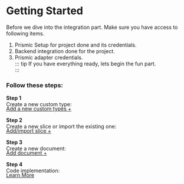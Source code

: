 # Getting Started
Before we dive into the integration part.
Make sure you have access to following items.  
  1. Prismic Setup for project done and its credentials.  
  2. Backend integration done for the project.  
  3. Prismic adapter credentials.  
::: tip 
If you have everything ready, lets begin the fun part.  
:::


### Follow these steps:

**Step 1**   
Create a new custom type: 
<a href="./custom-types.html" class="green-link" style="display: block;margin-top:-5px">Add a new custom types +</a>

**Step 2**    
Create a new slice or import the existing one: 
<a href="./slices.html" class="green-link" style="display: block;margin-top:-5px">Add/import slice +</a>

**Step 3**   
Create a new document: 
<a href="./documents.html" class="green-link" style="display: block;margin-top:-5px">Add document +</a>

**Step 4**  
Code implementation: 
<a href="./slices.html" class="green-link" style="display: block;margin-top:-5px">Learn More</a>
